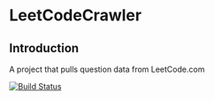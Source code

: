 # LeetCodeCrawler

## Introduction
A project that pulls question data from LeetCode.com

[![Build Status](https://travis-ci.com/LamsokLee/LeetCodeCrawler.svg?branch=master)](https://travis-ci.com/LamsokLee/LeetCodeCrawler)
